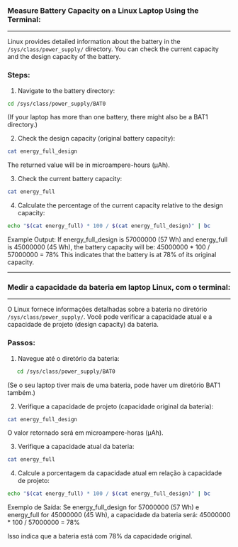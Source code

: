 ### Measure Battery Capacity on a Linux Laptop Using the Terminal:

---

Linux provides detailed information about the battery in the `/sys/class/power_supply/` directory. You can check the current capacity and the design capacity of the battery.

### **Steps:**

1. Navigate to the battery directory:
```bash
cd /sys/class/power_supply/BAT0
```
(If your laptop has more than one battery, there might also be a BAT1 directory.)

2. Check the design capacity (original battery capacity):
```bash
cat energy_full_design
```
The returned value will be in microampere-hours (µAh).

3. Check the current battery capacity:
```bash
cat energy_full
```

4. Calculate the percentage of the current capacity relative to the design capacity:
```bash
echo "$(cat energy_full) * 100 / $(cat energy_full_design)" | bc
```

Example Output:
If energy_full_design is 57000000 (57 Wh) and energy_full is 45000000 (45 Wh), the battery capacity will be:
45000000 * 100 / 57000000 = 78%
This indicates that the battery is at 78% of its original capacity.


---


### Medir a capacidade da bateria em laptop Linux, com o terminal:

---

O Linux fornece informações detalhadas sobre a bateria no diretório `/sys/class/power_supply/`. Você pode verificar a capacidade atual e a capacidade de projeto (design capacity) da bateria.

### **Passos:**

1. Navegue até o diretório da bateria:
```bash
   cd /sys/class/power_supply/BAT0
```
(Se o seu laptop tiver mais de uma bateria, pode haver um diretório BAT1 também.)

2. Verifique a capacidade de projeto (capacidade original da bateria):
```bash
cat energy_full_design
```   
O valor retornado será em microampere-horas (µAh).

3. Verifique a capacidade atual da bateria:
```bash
cat energy_full
``` 

4. Calcule a porcentagem da capacidade atual em relação à capacidade de projeto:
```bash
echo "$(cat energy_full) * 100 / $(cat energy_full_design)" | bc
```

Exemplo de Saída:
Se energy_full_design for 57000000 (57 Wh) e energy_full for 45000000 (45 Wh), a capacidade da bateria será:
45000000 * 100 / 57000000 = 78%

Isso indica que a bateria está com 78% da capacidade original.
